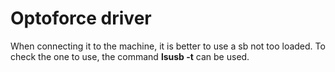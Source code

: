 # Optoforce driver

When connecting it to the machine, it is better to use a sb not too loaded.
To check the one to use, the command __lsusb -t__ can be used. 
